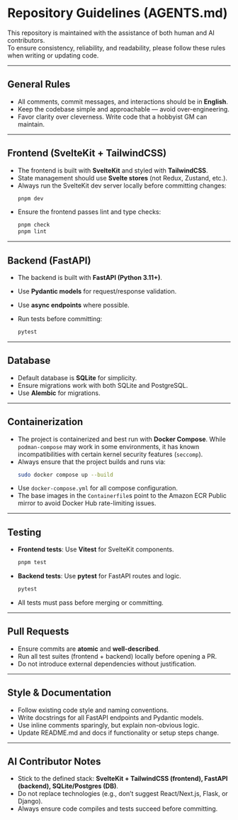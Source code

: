 # Repository Guidelines (AGENTS.md)

This repository is maintained with the assistance of both human and AI contributors.  
To ensure consistency, reliability, and readability, please follow these rules when writing or updating code.  

---

## General Rules
- All comments, commit messages, and interactions should be in **English**.
- Keep the codebase simple and approachable — avoid over-engineering.
- Favor clarity over cleverness. Write code that a hobbyist GM can maintain.

---

## Frontend (SvelteKit + TailwindCSS)
- The frontend is built with **SvelteKit** and styled with **TailwindCSS**.
- State management should use **Svelte stores** (not Redux, Zustand, etc.).
- Always run the SvelteKit dev server locally before committing changes:
  ```bash
  pnpm dev
  ```

* Ensure the frontend passes lint and type checks:

  ```bash
  pnpm check
  pnpm lint
  ```

---

## Backend (FastAPI)

* The backend is built with **FastAPI (Python 3.11+)**.
* Use **Pydantic models** for request/response validation.
* Use **async endpoints** where possible.
* Run tests before committing:

  ```bash
  pytest
  ```

---

## Database

* Default database is **SQLite** for simplicity.
* Ensure migrations work with both SQLite and PostgreSQL.
* Use **Alembic** for migrations.

---

## Containerization

* The project is containerized and best run with **Docker Compose**. While `podman-compose` may work in some environments, it has known incompatibilities with certain kernel security features (`seccomp`).
* Always ensure that the project builds and runs via:
  ```bash
  sudo docker compose up --build
  ```
* Use `docker-compose.yml` for all compose configuration.
* The base images in the `Containerfile`s point to the Amazon ECR Public mirror to avoid Docker Hub rate-limiting issues.


---

## Testing

* **Frontend tests**: Use **Vitest** for SvelteKit components.

  ```bash
  pnpm test
  ```
* **Backend tests**: Use **pytest** for FastAPI routes and logic.

  ```bash
  pytest
  ```
* All tests must pass before merging or committing.

---

## Pull Requests

* Ensure commits are **atomic** and **well-described**.
* Run all test suites (frontend + backend) locally before opening a PR.
* Do not introduce external dependencies without justification.

---

## Style & Documentation

* Follow existing code style and naming conventions.
* Write docstrings for all FastAPI endpoints and Pydantic models.
* Use inline comments sparingly, but explain non-obvious logic.
* Update README.md and docs if functionality or setup steps change.

---

## AI Contributor Notes

* Stick to the defined stack: **SvelteKit + TailwindCSS (frontend), FastAPI (backend), SQLite/Postgres (DB)**.
* Do not replace technologies (e.g., don’t suggest React/Next.js, Flask, or Django).
* Always ensure code compiles and tests succeed before committing.
